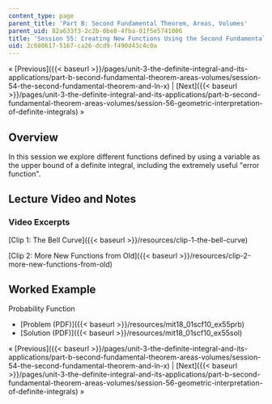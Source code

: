 ```yaml
---
content_type: page
parent_title: 'Part B: Second Fundamental Theorem, Areas, Volumes'
parent_uid: 82a633f3-2c2b-0be8-4fba-01f5e5741006
title: 'Session 55: Creating New Functions Using the Second Fundamental Theorem'
uid: 2c680617-5167-ca26-dcd9-f490d43c4c0a
---
```


« [Previous]({{< baseurl >}}/pages/unit-3-the-definite-integral-and-its-applications/part-b-second-fundamental-theorem-areas-volumes/session-54-the-second-fundamental-theorem-and-ln-x) | [Next]({{< baseurl >}}/pages/unit-3-the-definite-integral-and-its-applications/part-b-second-fundamental-theorem-areas-volumes/session-56-geometric-interpretation-of-definite-integrals) »

Overview
--------

In this session we explore different functions defined by using a variable as the upper bound of a definite integral, including the extremely useful "error function".

Lecture Video and Notes
-----------------------

### Video Excerpts

[Clip 1: The Bell Curve]({{< baseurl >}}/resources/clip-1-the-bell-curve)

[Clip 2: More New Functions from Old]({{< baseurl >}}/resources/clip-2-more-new-functions-from-old)

Worked Example
--------------

Probability Function

*   [Problem (PDF)]({{< baseurl >}}/resources/mit18_01scf10_ex55prb)
*   [Solution (PDF)]({{< baseurl >}}/resources/mit18_01scf10_ex55sol)

« [Previous]({{< baseurl >}}/pages/unit-3-the-definite-integral-and-its-applications/part-b-second-fundamental-theorem-areas-volumes/session-54-the-second-fundamental-theorem-and-ln-x) | [Next]({{< baseurl >}}/pages/unit-3-the-definite-integral-and-its-applications/part-b-second-fundamental-theorem-areas-volumes/session-56-geometric-interpretation-of-definite-integrals) »